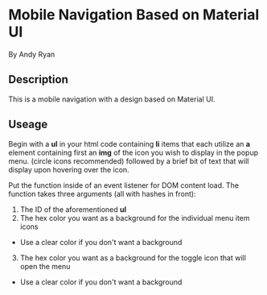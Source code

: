 # Mobile Navigation Based on Material UI

By Andy Ryan

## Description

This is a mobile navigation with a design based on Material UI.

## Useage

Begin with a **ul** in your html code containing **li** items that each utilize an **a** element containing first an **img** of the icon you wish to display in the popup menu. (circle icons recommended) followed by a brief bit of text that will display upon hovering over the icon.

Put the function inside of an event listener for DOM content load. The function takes three arguments (all with hashes in front):

1. The ID of the aforementioned **ul**
2. The hex color you want as a background for the individual menu item icons
  * Use a clear color if you don't want a background
3. The hex color you want as a background for the toggle icon that will open the menu
  * Use a clear color if you don't want a background
